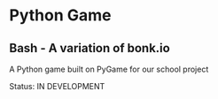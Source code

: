 # Python Game

## Bash - A variation of bonk.io
A Python game built on PyGame for our school project

Status: IN DEVELOPMENT